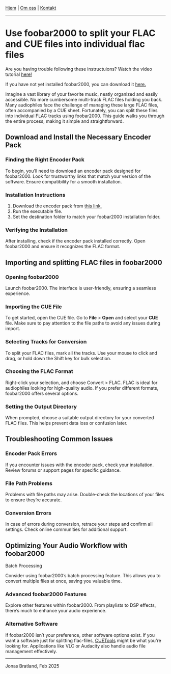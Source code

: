 <link rel="stylesheet" type="text/css" href="/custom.css">

[Hjem](index.md) | [Om oss](om.md) | [Kontakt](kontakt.md)

---

# Use foobar2000 to split your FLAC and CUE files into individual flac files

Are you having trouble following these instructuions? Watch the video tutorial [here!](https://youtu.be/lc4BL2adPeo?si=y3jApKJ0NXNRdojd)

If you have not yet installed foobar2000, you can download it [here.](https://www.foobar2000.org/download)

Imagine a vast library of your favorite music, neatly organized and easily accessible. No more cumbersome multi-track FLAC files holding you back. 
Many audiophiles face the challenge of managing these large FLAC files, often accompanied by a CUE sheet. Fortunately, you can split these files into individual FLAC tracks using foobar2000. 
This guide walks you through the entire process, making it simple and straightforward.

## Download and Install the Necessary Encoder Pack
### Finding the Right Encoder Pack

To begin, you’ll need to download an encoder pack designed for foobar2000. Look for trustworthy links that match your version of the software. Ensure compatibility for a smooth installation.

### Installation Instructions

1. Download the encoder pack from [this link.](https://www.foobar2000.org/encoderpack)
2. Run the executable file.
3. Set the destination folder to match your foobar2000 installation folder.

### Verifying the Installation

After installing, check if the encoder pack installed correctly. Open foobar2000 and ensure it recognizes the FLAC format.

## Importing and splitting FLAC files in foobar2000
### Opening foobar2000

Launch foobar2000. The interface is user-friendly, ensuring a seamless experience.

### Importing the CUE File

To get started, open the CUE file. Go to __File__ > __Open__ and select your __CUE__ file. Make sure to pay attention to the file paths to avoid any issues during import.

### Selecting Tracks for Conversion

To split your FLAC files, mark all the tracks. Use your mouse to click and drag, or hold down the Shift key for bulk selection.
### Choosing the FLAC Format

Right-click your selection, and choose Convert > FLAC. FLAC is ideal for audiophiles looking for high-quality audio. If you prefer different formats, foobar2000 offers several options.
### Setting the Output Directory

When prompted, choose a suitable output directory for your converted FLAC files. This helps prevent data loss or confusion later.
## Troubleshooting Common Issues
### Encoder Pack Errors

If you encounter issues with the encoder pack, check your installation. Review forums or support pages for specific guidance.
### File Path Problems

Problems with file paths may arise. Double-check the locations of your files to ensure they’re accurate.
### Conversion Errors

In case of errors during conversion, retrace your steps and confirm all settings. Check online communities for additional support.
## Optimizing Your Audio Workflow with foobar2000
Batch Processing

Consider using foobar2000’s batch processing feature. This allows you to convert multiple files at once, saving you valuable time.
### Advanced foobar2000 Features

Explore other features within foobar2000. From playlists to DSP effects, there’s much to enhance your audio experience.
### Alternative Software

If foobar2000 isn’t your preference, other software options exist. If you want a software just for splitting flac-files, [CUETools](http://cue.tools/wiki/CUETools_Download) might be what you're looking for. 
Applications like VLC or Audacity also handle audio file management effectively.

---
Jonas Bratland, Feb 2025
